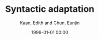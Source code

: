 ---
layout: post
title: Syntactic adaptation

date: 1996-01-01 00:00
author: Kaan, Edith and Chun, Eunjin
year: 2018
---